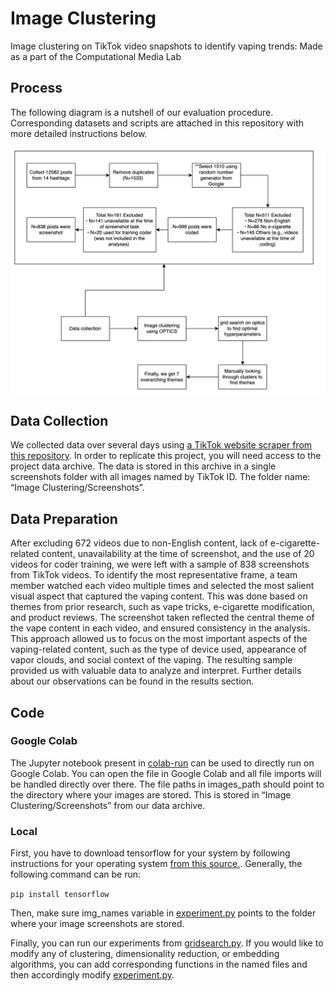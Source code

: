 # Image Clustering
Image clustering on TikTok video snapshots to identify vaping trends: Made as a part of the Computational Media Lab

## Process
The following diagram is a nutshell of our evaluation procedure. Corresponding datasets and scripts are attached in this repository with more detailed instructions below.

![Process Diagram](figures/process_diagram.png)


## Data Collection

We collected data over several days using [a TikTok website scraper from this repository](https://github.com/drawrowfly/tiktok-scraper). In order to replicate this project, you will need access to the project data archive. The data is stored in this archive in a single screenshots folder with all images named by TikTok ID. The folder name: “Image Clustering/Screenshots”.


## Data Preparation

After excluding 672 videos due to non-English content, lack of e-cigarette-related content, unavailability at the time of screenshot, and the use of 20 videos for coder training, we were left with a sample of 838 screenshots from TikTok videos. To identify the most representative frame, a team member watched each video multiple times and selected the most salient visual aspect that captured the vaping content. This was done based on themes from prior research, such as vape tricks, e-cigarette modification, and product reviews. The screenshot taken reflected the central theme of the vape content in each video, and ensured consistency in the analysis. This approach allowed us to focus on the most important aspects of the vaping-related content, such as the type of device used, appearance of vapor clouds, and social context of the vaping. The resulting sample provided us with valuable data to analyze and interpret. Further details about our observations can be found in the results section.


## Code

### Google Colab

The Jupyter notebook present in [colab-run](colab-run) can be used to directly run on Google Colab. You can open the file in Google Colab and all file imports will be handled directly over there. The file paths in images_path should point to the directory where your images are stored. This is stored in “Image Clustering/Screenshots” from our data archive.

### Local

First, you have to download tensorflow for your system by following instructions for your operating system [from this source.](https://www.tensorflow.org/install). Generally, the following command can be run:

``` pip install tensorflow ```

Then, make sure img_names variable in [experiment.py](experiment.py) points to the folder where your image screenshots are stored.

Finally, you can run our experiments from [gridsearch.py](gridsearch.py). If you would like to modify any of clustering, dimensionality reduction, or embedding algorithms, you can add corresponding functions in the named files and then accordingly modify [experiment.py](experiment.py). 


